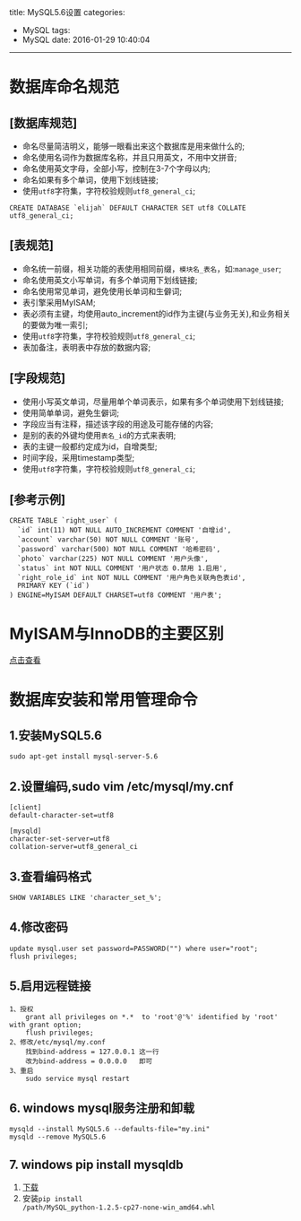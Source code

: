 title: MySQL5.6设置
categories:
  - MySQL
tags:
  - MySQL
date: 2016-01-29 10:40:04
---

# 数据库命名规范

## [数据库规范]

 - 命名尽量简洁明义，能够一眼看出来这个数据库是用来做什么的;
 - 命名使用名词作为数据库名称，并且只用英文，不用中文拼音;
 - 命名使用英文字母，全部小写，控制在3-7个字母以内;
 - 命名如果有多个单词，使用下划线链接;
 - 使用<code>utf8</code>字符集，字符校验规则<code>utf8_general_ci</code>;
 ```
 CREATE DATABASE `elijah` DEFAULT CHARACTER SET utf8 COLLATE utf8_general_ci;
 ```

## [表规范]

 - 命名统一前缀，相关功能的表使用相同前缀，<code>模块名_表名</code>，如:<code>manage_user</code>;
 - 命名使用英文小写单词，有多个单词用下划线链接;
 - 命名使用常见单词，避免使用长单词和生僻词;
 - 表引擎采用MyISAM;
 - 表必须有主键，均使用auto_increment的id作为主键(与业务无关),和业务相关的要做为唯一索引;
 - 使用<code>utf8</code>字符集，字符校验规则<code>utf8_general_ci</code>;
 - 表加备注，表明表中存放的数据内容;

## [字段规范]

 - 使用小写英文单词，尽量用单个单词表示，如果有多个单词使用下划线链接;
 - 使用简单单词，避免生僻词;
 - 字段应当有注释，描述该字段的用途及可能存储的内容;
 - 是别的表的外键均使用<code>表名_id</code>的方式来表明;
 - 表的主键一般都约定成为id，自增类型;
 - 时间字段，采用timestamp类型;
 - 使用<code>utf8</code>字符集，字符校验规则<code>utf8_general_ci</code>;

## [参考示例]
```
CREATE TABLE `right_user` (
  `id` int(11) NOT NULL AUTO_INCREMENT COMMENT '自增id',
  `account` varchar(50) NOT NULL COMMENT '账号',
  `password` varchar(500) NOT NULL COMMENT '哈希密码',
  `photo` varchar(225) NOT NULL COMMENT '用户头像',
  `status` int NOT NULL COMMENT '用户状态 0.禁用 1.启用',
  `right_role_id` int NOT NULL COMMENT '用户角色关联角色表id',
  PRIMARY KEY (`id`)
) ENGINE=MyISAM DEFAULT CHARSET=utf8 COMMENT '用户表';
```

# MyISAM与InnoDB的主要区别
[点击查看](http://www.ha97.com/4197.html)


# 数据库安装和常用管理命令

## 1.安装MySQL5.6
```
sudo apt-get install mysql-server-5.6
```

## 2.设置编码,sudo vim /etc/mysql/my.cnf
```
[client]
default-character-set=utf8

[mysqld]
character-set-server=utf8  
collation-server=utf8_general_ci
```

## 3.查看编码格式
```
SHOW VARIABLES LIKE 'character_set_%';
```

## 4.修改密码
```
update mysql.user set password=PASSWORD("") where user="root";
flush privileges;
```

## 5.启用远程链接
```
1、授权
    grant all privileges on *.*  to 'root'@'%' identified by 'root' with grant option;
    flush privileges;
2、修改/etc/mysql/my.conf
    找到bind-address = 127.0.0.1 这一行
    改为bind-address = 0.0.0.0   即可
3、重启
    sudo service mysql restart
```

## 6. windows mysql服务注册和卸载
```
mysqld --install MySQL5.6 --defaults-file="my.ini"
mysqld --remove MySQL5.6
```

## 7. windows pip install mysqldb
1. [下载](http://www.lfd.uci.edu/~gohlke/pythonlibs/#mysql-python)
2. 安装<code>pip install /path/MySQL_python-1.2.5-cp27-none-win_amd64.whl